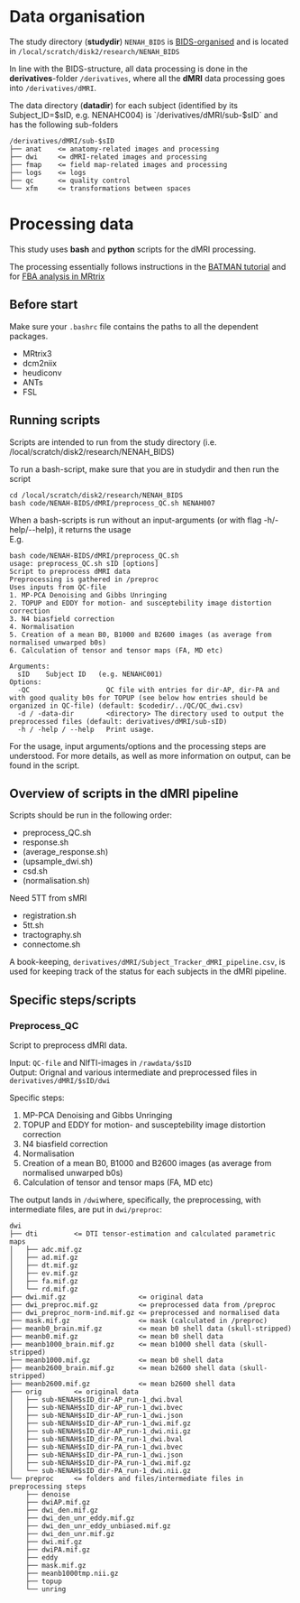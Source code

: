 # Data organisation
The study directory (**studydir**) `NENAH_BIDS` is [BIDS-organised](https://bids-specification.readthedocs.io/en/stable/) and is located in `/local/scratch/disk2/research/NENAH_BIDS`

In line with the BIDS-structure, all data processing is done in the **derivatives**-folder `/derivatives`, where all the **dMRI** data processing goes into `/derivatives/dMRI`.

The data directory (**datadir**) for each subject (identified by its Subject_ID=$sID, e.g. NENAHC004) is `/derivatives/dMRI/sub-$sID` and has the following sub-folders
```
/derivatives/dMRI/sub-$sID
├── anat    <= anatomy-related images and processing
├── dwi     <= dMRI-related images and processing
├── fmap    <= field map-related images and processing
├── logs    <= logs
├── qc      <= quality control
└── xfm     <= transformations between spaces
```

# Processing data
This study uses **bash** and **python** scripts for the dMRI processing. 

The processing essentially follows instructions in the [BATMAN tutorial](https://osf.io/pm9ba/) and for [FBA analysis in MRtrix](https://mrtrix.readthedocs.io/en/latest/fixel_based_analysis/mt_fibre_density_cross-section.html#fibre-density-and-cross-section-multi-tissue-csd)

## Before start

Make sure your `.bashrc` file contains the paths to all the dependent packages.

- MRtrix3
- dcm2niix
- heudiconv
- ANTs
- FSL

## Running scripts 
Scripts are intended to run from the study directory (i.e. /local/scratch/disk2/research/NENAH_BIDS)

To run a bash-script, make sure that you are in studydir and then run the script
```
cd /local/scratch/disk2/research/NENAH_BIDS
bash code/NENAH-BIDS/dMRI/preprocess_QC.sh NENAH007
```
When a bash-scripts is run without an input-arguments (or with flag -h/-help/--help), it returns the usage  
E.g.
```
bash code/NENAH-BIDS/dMRI/preprocess_QC.sh
usage: preprocess_QC.sh sID [options]
Script to preprocess dMRI data
Preprocessing is gathered in /preproc
Uses inputs from QC-file
1. MP-PCA Denoising and Gibbs Unringing
2. TOPUP and EDDY for motion- and susceptebility image distortion correction
3. N4 biasfield correction
4. Normalisation
5. Creation of a mean B0, B1000 and B2600 images (as average from normalised unwarped b0s)
6. Calculation of tensor and tensor maps (FA, MD etc)

Arguments:
  sID    Subject ID   (e.g. NENAHC001)
Options:
  -QC                   QC file with entries for dir-AP, dir-PA and with good quality b0s for TOPUP (see below how entries should be organized in QC-file) (default: $codedir/../QC/QC_dwi.csv)
  -d / -data-dir        <directory> The directory used to output the preprocessed files (default: derivatives/dMRI/sub-sID)
  -h / -help / --help   Print usage.
```
For the usage, input arguments/options and the processing steps are understood. For more details, as well as more information on output, can be found in the script.

## Overview of scripts in the dMRI pipeline
Scripts should be run in the following order:

- preprocess_QC.sh
- response.sh
- (average_response.sh)
- (upsample_dwi.sh)
- csd.sh
- (normalisation.sh)

Need 5TT from sMRI
- registration.sh
- 5tt.sh
- tractography.sh
- connectome.sh

A book-keeping, `derivatives/dMRI/Subject_Tracker_dMRI_pipeline.csv`, is used for keeping track of the status for each subjects in the dMRI pipeline.  

## Specific steps/scripts

### Preprocess_QC 
Script to preprocess dMRI data.  

Input:  `QC-file` and NIfTI-images in `/rawdata/$sID`  
Output: Orignal and various intermediate and preprocessed files in `derivatives/dMRI/$sID/dwi`

Specific steps:
1. MP-PCA Denoising and Gibbs Unringing
2. TOPUP and EDDY for motion- and susceptebility image distortion correction
3. N4 biasfield correction
4. Normalisation
5. Creation of a mean B0, B1000 and B2600 images (as average from normalised unwarped b0s)
6. Calculation of tensor and tensor maps (FA, MD etc)

The output lands in `/dwi`where, specifically, the preprocessing, with intermediate files, are put in `dwi/preproc`:

```
dwi
├── dti         <= DTI tensor-estimation and calculated parametric maps
│   ├── adc.mif.gz
│   ├── ad.mif.gz
│   ├── dt.mif.gz
│   ├── ev.mif.gz
│   ├── fa.mif.gz
│   └── rd.mif.gz
├── dwi.mif.gz                  <= original data
├── dwi_preproc.mif.gz          <= preprocessed data from /preproc
├── dwi_preproc_norm-ind.mif.gz <= preprocessed and normalised data
├── mask.mif.gz                 <= mask (calculated in /preproc)
├── meanb0_brain.mif.gz         <= mean b0 shell data (skull-stripped)
├── meanb0.mif.gz               <= mean b0 shell data
├── meanb1000_brain.mif.gz      <= mean b1000 shell data (skull-stripped)
├── meanb1000.mif.gz            <= mean b0 shell data 
├── meanb2600_brain.mif.gz      <= mean b2600 shell data (skull-stripped)
├── meanb2600.mif.gz            <= mean b2600 shell data
├── orig        <= original data
│   ├── sub-NENAH$sID_dir-AP_run-1_dwi.bval
│   ├── sub-NENAH$sID_dir-AP_run-1_dwi.bvec
│   ├── sub-NENAH$sID_dir-AP_run-1_dwi.json
│   ├── sub-NENAH$sID_dir-AP_run-1_dwi.mif.gz
│   ├── sub-NENAH$sID_dir-AP_run-1_dwi.nii.gz
│   ├── sub-NENAH$sID_dir-PA_run-1_dwi.bval
│   ├── sub-NENAH$sID_dir-PA_run-1_dwi.bvec
│   ├── sub-NENAH$sID_dir-PA_run-1_dwi.json
│   ├── sub-NENAH$sID_dir-PA_run-1_dwi.mif.gz
│   └── sub-NENAH$sID_dir-PA_run-1_dwi.nii.gz
└── preproc     <= folders and files/intermediate files in preprocessing steps
    ├── denoise
    ├── dwiAP.mif.gz
    ├── dwi_den.mif.gz
    ├── dwi_den_unr_eddy.mif.gz
    ├── dwi_den_unr_eddy_unbiased.mif.gz
    ├── dwi_den_unr.mif.gz
    ├── dwi.mif.gz
    ├── dwiPA.mif.gz
    ├── eddy
    ├── mask.mif.gz
    ├── meanb1000tmp.nii.gz
    ├── topup
    └── unring
```
